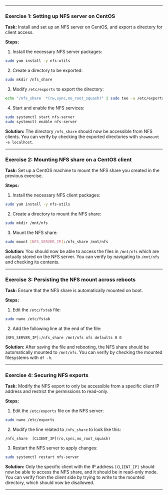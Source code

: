 
---

### Exercise 1: Setting up NFS server on CentOS

**Task:** Install and set up an NFS server on CentOS, and export a directory for client access.

**Steps:**
1. Install the necessary NFS server packages:
```bash
sudo yum install -y nfs-utils
```

2. Create a directory to be exported:
```bash
sudo mkdir /nfs_share
```

3. Modify `/etc/exports` to export the directory:
```bash
echo "/nfs_share  *(rw,sync,no_root_squash)" | sudo tee -a /etc/exports
```

4. Start and enable the NFS services:
```bash
sudo systemctl start nfs-server
sudo systemctl enable nfs-server
```

**Solution:** The directory `/nfs_share` should now be accessible from NFS clients. You can verify by checking the exported directories with `showmount -e localhost`.

---

### Exercise 2: Mounting NFS share on a CentOS client

**Task:** Set up a CentOS machine to mount the NFS share you created in the previous exercise.

**Steps:**
1. Install the necessary NFS client packages:
```bash
sudo yum install -y nfs-utils
```

2. Create a directory to mount the NFS share:
```bash
sudo mkdir /mnt/nfs
```

3. Mount the NFS share:
```bash
sudo mount [NFS_SERVER_IP]:/nfs_share /mnt/nfs
```

**Solution:** You should now be able to access the files in `/mnt/nfs` which are actually stored on the NFS server. You can verify by navigating to `/mnt/nfs` and checking its contents.

---

### Exercise 3: Persisting the NFS mount across reboots

**Task:** Ensure that the NFS share is automatically mounted on boot.

**Steps:**
1. Edit the `/etc/fstab` file:
```bash
sudo nano /etc/fstab
```

2. Add the following line at the end of the file:
```
[NFS_SERVER_IP]:/nfs_share /mnt/nfs nfs defaults 0 0
```

**Solution:** After saving the file and rebooting, the NFS share should be automatically mounted to `/mnt/nfs`. You can verify by checking the mounted filesystems with `df -h`.

---

### Exercise 4: Securing NFS exports

**Task:** Modify the NFS export to only be accessible from a specific client IP address and restrict the permissions to read-only.

**Steps:**
1. Edit the `/etc/exports` file on the NFS server:
```bash
sudo nano /etc/exports
```

2. Modify the line related to `/nfs_share` to look like this:
```
/nfs_share  [CLIENT_IP](ro,sync,no_root_squash)
```

3. Restart the NFS server to apply changes:
```bash
sudo systemctl restart nfs-server
```

**Solution:** Only the specific client with the IP address `[CLIENT_IP]` should now be able to access the NFS share, and it should be in read-only mode. You can verify from the client side by trying to write to the mounted directory, which should now be disallowed.

---

